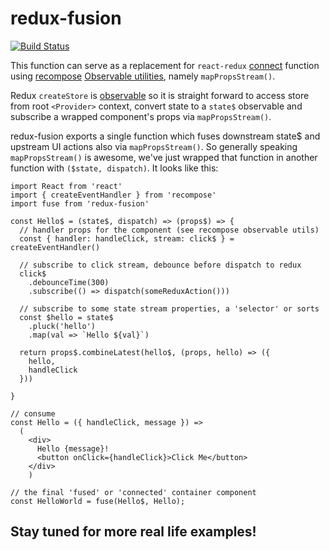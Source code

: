 # redux-fusion
[![Build Status](https://travis-ci.org/cif/redux-fusion.svg?branch=master)](https://travis-ci.org/cif/redux-fusion)

This function can serve as a replacement for `react-redux`  [connect](https://github.com/reactjs/react-redux/blob/master/docs/api.md#connectmapstatetoprops-mapdispatchtoprops-mergeprops-options)
function using [recompose](https://github.com/acdlite/recompose) [Observable utilities](https://github.com/acdlite/recompose/blob/master/docs/API.md#observable-utilities), namely `mapPropsStream()`.

Redux `createStore` is [observable](https://github.com/reactjs/redux/blob/master/src/createStore.js#L203-L208) so it is straight forward to
access store from root `<Provider>` context, convert state to a `state$` observable and subscribe a wrapped component's props via `mapPropsStream()`.

redux-fusion exports a single function which fuses downstream state$ and upstream UI actions also via `mapPropsStream()`. So generally speaking `mapPropsStream()` is awesome, we've just wrapped that function in
another function with `($state, dispatch)`. It looks like this:

```
import React from 'react'
import { createEventHandler } from 'recompose'
import fuse from 'redux-fusion'

const Hello$ = (state$, dispatch) => (props$) => {
  // handler props for the component (see recompose observable utils)
  const { handler: handleClick, stream: click$ } = createEventHandler()

  // subscribe to click stream, debounce before dispatch to redux
  click$
    .debounceTime(300)
    .subscribe(() => dispatch(someReduxAction()))

  // subscribe to some state stream properties, a 'selector' or sorts
  const $hello = state$
    .pluck('hello')
    .map(val => `Hello ${val}`)

  return props$.combineLatest(hello$, (props, hello) => ({
    hello,
    handleClick
  }))   

}

// consume
const Hello = ({ handleClick, message }) =>
  (
    <div>
      Hello {message}!
      <button onClick={handleClick}>Click Me</button>
    </div>
    )

// the final 'fused' or 'connected' container component
const HelloWorld = fuse(Hello$, Hello);

```

## Stay tuned for more real life examples!
